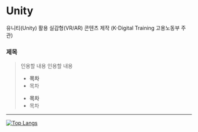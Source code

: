 # Unity
유니티(Unity) 활용 실감형(VR/AR) 콘텐츠 제작 (K-Digital Training 고용노동부 주관)

### 제목
> 인용할 내용
> 인용할 내용
> * __목차__
> * 목차
> - __목차__
> - 목차
> 

*** 

[![Top Langs](https://github-readme-stats.vercel.app/api/top-langs/?username=ugee0810)](https://github.com/anuraghazra/github-readme-stats)
